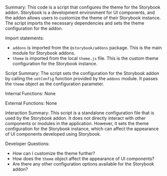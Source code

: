 Summary:
This code is a script that configures the theme for the Storybook addon. Storybook is a development environment for UI components, and the addon allows users to customize the theme of their Storybook instance. The script imports the necessary dependencies and sets the theme configuration for the addon.

Import statements:
- `addons` is imported from the `@storybook/addons` package. This is the main module for Storybook addons.
- `theme` is imported from the local `theme.js` file. This is the custom theme configuration for the Storybook instance.

Script Summary:
The script sets the configuration for the Storybook addon by calling the `setConfig` function provided by the `addons` module. It passes the `theme` object as the configuration parameter.

Internal Functions:
None

External Functions:
None

Interaction Summary:
This script is a standalone configuration file that is used by the Storybook addon. It does not directly interact with other components or modules in the application. However, it sets the theme configuration for the Storybook instance, which can affect the appearance of UI components developed using Storybook.

Developer Questions:
- How can I customize the theme further?
- How does the `theme` object affect the appearance of UI components?
- Are there any other configuration options available for the Storybook addon?